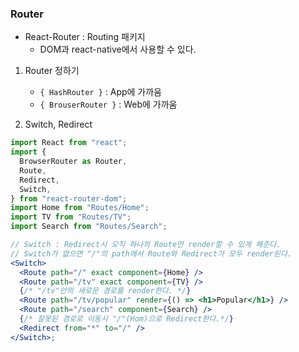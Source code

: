 ### Router

- React-Router : Routing 패키지
  - DOM과 react-native에서 사용할 수 있다.

1. Router 정하기

   - `{ HashRouter }` : App에 가까움
   - `{ BrouserRouter }` : Web에 가까움

2. Switch, Redirect

```jsx
import React from "react";
import {
  BrowserRouter as Router,
  Route,
  Redirect,
  Switch,
} from "react-router-dom";
import Home from "Routes/Home";
import TV from "Routes/TV";
import Search from "Routes/Search";

// Switch : Redirect시 오직 하나의 Route만 render할 수 있게 해준다.
// Switch가 없으면 "/"의 path에서 Route와 Redirect가 모두 render된다.
<Switch>
  <Route path="/" exact component={Home} />
  <Route path="/tv" exact component={TV} />
  {/* "/tv"안의 새로운 경로를 render한다. */}
  <Route path="/tv/popular" render={() => <h1>Popular</h1>} />
  <Route path="/search" component={Search} />
  {/* 잘못된 경로로 이동시 "/"(Hom)으로 Redirect한다.*/}
  <Redirect from="*" to="/" />
</Switch>;
```
